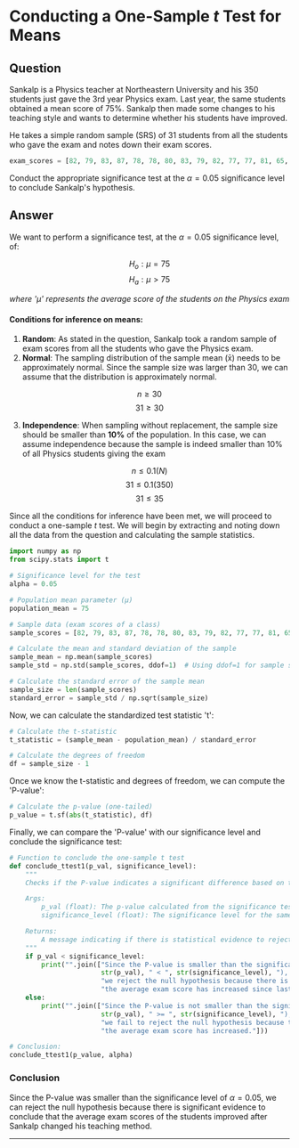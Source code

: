 # Conducting a One-Sample _t_ Test for Means

## Question

Sankalp is a Physics teacher at Northeastern University and his 350 students just gave the 3rd year Physics exam. Last year, the same students obtained a mean score of 75%. Sankalp then made some changes to his teaching style and wants to determine whether his students have improved.

He takes a simple random sample (SRS) of 31 students from all the students who gave the exam and notes down their exam scores. 

```python
exam_scores = [82, 79, 83, 87, 78, 78, 80, 83, 79, 82, 77, 77, 81, 65, 71, 74, 74, 81, 75, 72, 87, 78, 80, 72, 67, 80, 74, 90, 76, 59, 76]
```

Conduct the appropriate significance test at the $α = 0.05$ significance level to conclude Sankalp's hypothesis.

## Answer

We want to perform a significance test, at the $α = 0.05$ significance level, of:

$$ H_o: µ = 75 $$
$$ H_a: µ > 75 $$

_where 'µ' represents the average score of the students on the Physics exam_

#### Conditions for inference on means:

1. **Random**: As stated in the question, Sankalp took a random sample of exam scores from all the students who gave the Physics exam.
2. **Normal**: The sampling distribution of the sample mean (x̄) needs to be approximately normal. Since the sample size was larger than 30, we can assume that the distribution is approximately normal.

$$ n ≥ 30 $$
$$ 31 ≥ 30 $$

3. **Independence**: When sampling without replacement, the sample size should be smaller than **10%** of the population. In this case, we can assume independence because the sample is indeed smaller than 10% of all Physics students giving the exam

$$ n ≤ 0.1(N) $$
$$ 31 ≤ 0.1(350) $$
$$ 31 ≤ 35 $$

Since all the conditions for inference have been met, we will proceed to conduct a one-sample _t_ test. We will begin by extracting and noting down all the data from the question and calculating the sample statistics.

```python
import numpy as np
from scipy.stats import t
```

```python
# Significance level for the test
alpha = 0.05

# Population mean parameter (µ)
population_mean = 75

# Sample data (exam scores of a class)
sample_scores = [82, 79, 83, 87, 78, 78, 80, 83, 79, 82, 77, 77, 81, 65, 71, 74, 74, 81, 75, 72, 87, 78, 80, 72, 67, 80, 74, 90, 76, 59, 76]

# Calculate the mean and standard deviation of the sample
sample_mean = np.mean(sample_scores)
sample_std = np.std(sample_scores, ddof=1)  # Using ddof=1 for sample standard deviation

# Calculate the standard error of the sample mean
sample_size = len(sample_scores)
standard_error = sample_std / np.sqrt(sample_size)
```

Now, we can calculate the standardized test statistic 't':

```python
# Calculate the t-statistic
t_statistic = (sample_mean - population_mean) / standard_error

# Calculate the degrees of freedom
df = sample_size - 1
```

Once we know the t-statistic and degrees of freedom, we can compute the 'P-value':

```python
# Calculate the p-value (one-tailed)
p_value = t.sf(abs(t_statistic), df)
```

Finally, we can compare the 'P-value' with our significance level and conclude the significance test:

```python
# Function to conclude the one-sample t test
def conclude_ttest1(p_val, significance_level):
    """
    Checks if the P-value indicates a significant difference based on the given significance level.

    Args:
        p_val (float): The p-value calculated from the significance test.
        significance_level (float): The significance level for the same significance test.

    Returns:
        A message indicating if there is statistical evidence to reject the test's null hypothesis.
    """
    if p_val < significance_level:
        print("".join(["Since the P-value is smaller than the significance level (",
                       str(p_val), " < ", str(significance_level), "), ", 
                       "we reject the null hypothesis because there is significant evidence to suggest that ",
                       "the average exam score has increased since last year."]))
    else:
        print("".join(["Since the P-value is not smaller than the significance level (", 
                       str(p_val), " >= ", str(significance_level), "), ", 
                       "we fail to reject the null hypothesis because there is no significant evidence to suggest that ", 
                       "the average exam score has increased."]))

# Conclusion:
conclude_ttest1(p_value, alpha)
```

### Conclusion

Since the P-value was smaller than the significance level of $α = 0.05$, we can reject the null hypothesis because there is significant evidence to conclude that the average exam scores of the students improved after Sankalp changed his teaching method.

---
